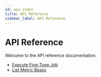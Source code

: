 ```yaml
---
id: api-index
title: API Reference
sidebar_label: API Reference
---
```


# API Reference

Welcome to the API reference documentation.

<!-- ## Endpoints -->

- [Execute Fine-Tune Job](./execute-fine-tune-job)
- [List Metric Bases](./list-metric-bases)
